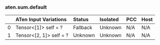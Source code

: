 ### aten.sum.default
|    | ATen Input Variations   | Status   | Isolated   | PCC   | Host   |
|---:|:------------------------|:---------|:-----------|:------|:-------|
|  0 | Tensor<[1]> self = ?    | Fallback | Unknown    | N/A   | N/A    |
|  1 | Tensor<[2, 1]> self = ? | Unknown  | Unknown    | N/A   | N/A    |

